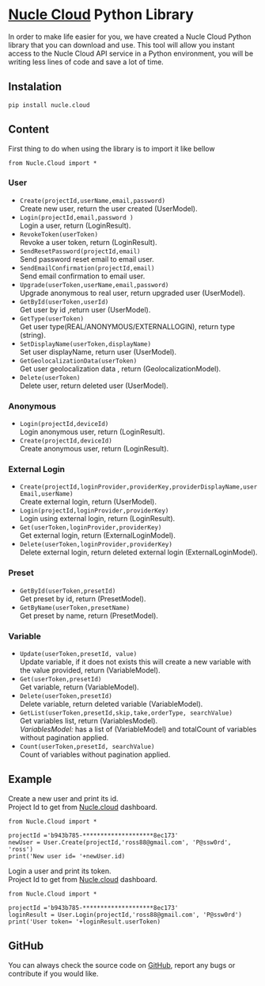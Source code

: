 # [Nucle Cloud](https://nucle.cloud) Python Library

In order to make life easier for you, we have created a Nucle Cloud Python library that you can download and use.
This tool will allow you instant access to the Nucle Cloud API service in a Python environment, you will be writing less lines of code and save a lot of time.

 
## Instalation 

`pip install nucle.cloud`


## Content
First thing to do when using the library is to import it like bellow

`from Nucle.Cloud import *`

### User
- `Create(projectId,userName,email,password)`  
Create new user, return the user created (UserModel).  
-  `Login(projectId,email,password )`  
Login a user, return (LoginResult).  
- `RevokeToken(userToken)`  
 Revoke a user token, return  (LoginResult).  
- `SendResetPassword(projectId,email)`    
Send password reset email to email user.  
- `SendEmailConfirmation(projectId,email)`  
Send email confirmation to email user.  
- `Upgrade(userToken,userName,email,password)`  
Upgrade anonymous to real user, return upgraded user  (UserModel).  
- `GetById(userToken,userId)`  
Get user by id ,return user  (UserModel).  
- `GetType(userToken)`  
Get user type(REAL/ANONYMOUS/EXTERNALLOGIN), return type (string).  
- `SetDisplayName(userToken,displayName)`  
Set user displayName, return user  (UserModel).  
- `GetGeolocalizationData(userToken)`  
Get user geolocalization data , return (GeolocalizationModel).  
 - `Delete(userToken)`  
Delete user, return deleted user  (UserModel).  
 

### Anonymous 

    

 - `Login(projectId,deviceId)`  
Login anonymous user, return (LoginResult).  
 - `Create(projectId,deviceId)`  
Create anonymous user, return (LoginResult).  
### External Login

   
- `Create(projectId,loginProvider,providerKey,providerDisplayName,userEmail,userName)`  
Create external login, return (UserModel).   
- `Login(projectId,loginProvider,providerKey)`  
Login using external login, return (LoginResult).  
- `Get(userToken,loginProvider,providerKey)`  
Get external login, return (ExternalLoginModel).  
- `Delete(userToken,loginProvider,providerKey)`  
Delete external login, return deleted external login (ExternalLoginModel).  

### Preset
 - `GetById(userToken,presetId)`  
Get preset by id, return (PresetModel).  
 - `GetByName(userToken,presetName)`  
Get preset by name, return (PresetModel).  

### Variable

- `Update(userToken,presetId, value)`  
 Update variable, if it does not exists this will create a new variable with the value provided, return (VariableModel).  
- `Get(userToken,presetId)`  
 Get variable, return (VariableModel).   
- `Delete(userToken,presetId)`  
Delete variable, return deleted variable (VariableModel).  
- `GetList(userToken,presetId,skip,take,orderType, searchValue)`  
 Get variables list, return (VariablesModel).  
 *VariablesModel:* has a list of  (VariableModel) and totalCount of variables without pagination applied.  
- `Count(userToken,presetId, searchValue)`  
Count of variables without pagination applied.  

## Example

Create a new user and print its id.   
Project Id to get from [Nucle.cloud](https://nucle.cloud) dashboard.   
```
from Nucle.Cloud import *

projectId ='b943b785-********************8ec173'
newUser = User.Create(projectId,'ross88@gmail.com', 'P@ssw0rd', 'ross')
print('New user id= '+newUser.id)
```

Login a user and print its token.  
Project Id to get from [Nucle.cloud](https://nucle.cloud) dashboard.   
```
from Nucle.Cloud import *

projectId ='b943b785-********************8ec173'
loginResult = User.Login(projectId,'ross88@gmail.com', 'P@ssw0rd')
print('User token= '+loginResult.userToken)
```

## GitHub 

You can always check the source code on [GitHub](https://github.com/nuclecloud/python), report any bugs or contribute if you would like.

